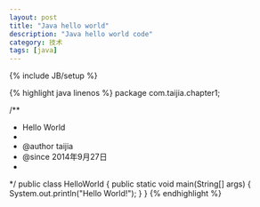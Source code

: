 ```yaml
---
layout: post
title: "Java hello world"
description: "Java hello world code"
category: 技术
tags: [java]
---
```

{% include JB/setup %}

{% highlight java linenos %}
package com.taijia.chapter1;

/**
 * Hello World
 * 
 * @author taijia
 * @since 2014年9月27日
 *
 */
public class HelloWorld {
	public static void main(String[] args) {
		System.out.println("Hello World!");
	}
}
{% endhighlight %}
